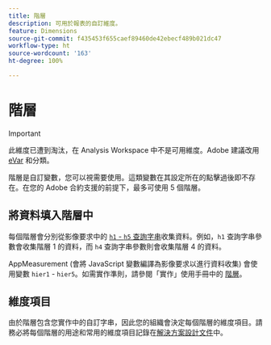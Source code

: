 ```yaml
---
title: 階層
description: 可用於報表的自訂維度。
feature: Dimensions
source-git-commit: f435453f655caef89460de42ebecf489b021dc47
workflow-type: ht
source-wordcount: '163'
ht-degree: 100%

---
```


# 階層

>[!IMPORTANT]
>
>此維度已遭到淘汰，在 Analysis Workspace 中不是可用維度。Adobe 建議改用 [eVar](evar.md) 和分類。

階層是自訂變數，您可以視需要使用。這類變數在其設定所在的點擊過後即不存在。在您的 Adobe 合約支援的前提下，最多可使用 5 個階層。

## 將資料填入階層中

每個階層會分別從影像要求中的 [`h1` - `h5` 查詢字串](/help/implement/validate/query-parameters.md)收集資料。例如，`h1` 查詢字串參數會收集階層 1 的資料，而 `h4` 查詢字串參數則會收集階層 4 的資料。

AppMeasurement (會將 JavaScript 變數編譯為影像要求以進行資料收集) 會使用變數 `hier1` - `hier5`。如需實作準則，請參閱「實作」使用手冊中的 [階層](/help/implement/vars/page-vars/hier.md)。

## 維度項目

由於階層包含您實作中的自訂字串，因此您的組織會決定每個階層的維度項目。請務必將每個階層的用途和常用的維度項目記錄在[解決方案設計文件](/help/implement/prepare/solution-design.md)中。
